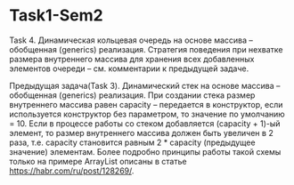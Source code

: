 # Task1-Sem2
Task 4.
Динамическая кольцевая очередь на основе массива – обобщенная (generics) реализация. Стратегия поведения при нехватке размера внутреннего массива для хранения всех добавленных элементов очереди – см. комментарии к предыдущей задаче.

Предыдущая задача(Task 3).
Динамический стек на основе массива – обобщенная (generics) реализация. При создании стека размер внутреннего массива равен capacity – передается в конструктор, если используется конструктор без параметром, то значение по умолчанию = 10. Если в процессе работы со стеком добавляется (capacity + 1)-ый элемент, то размер внутреннего массива должен быть увеличен в 2 раза, т.е. capacity становится равным 2 * capacity (предыдущее значение) элементам. Более подробно принципы работы такой схемы только на примере ArrayList описаны в статье https://habr.com/ru/post/128269/.
